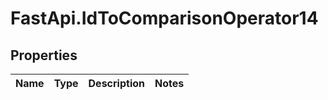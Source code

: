 # FastApi.IdToComparisonOperator14

## Properties
Name | Type | Description | Notes
------------ | ------------- | ------------- | -------------
